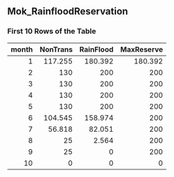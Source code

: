 ## Mok_RainfloodReservation
### First 10 Rows of the Table
|   month |   NonTrans |   RainFlood |   MaxReserve |
|--------:|-----------:|------------:|-------------:|
|       1 |    117.255 |     180.392 |      180.392 |
|       2 |    130     |     200     |      200     |
|       3 |    130     |     200     |      200     |
|       4 |    130     |     200     |      200     |
|       5 |    130     |     200     |      200     |
|       6 |    104.545 |     158.974 |      200     |
|       7 |     56.818 |      82.051 |      200     |
|       8 |     25     |       2.564 |      200     |
|       9 |     25     |       0     |      200     |
|      10 |      0     |       0     |        0     |